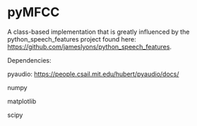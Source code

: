 # pyMFCC
A class-based implementation that is greatly influenced by the python_speech_features project found here: https://github.com/jameslyons/python_speech_features.

Dependencies:

pyaudio: https://people.csail.mit.edu/hubert/pyaudio/docs/

numpy

matplotlib

scipy
